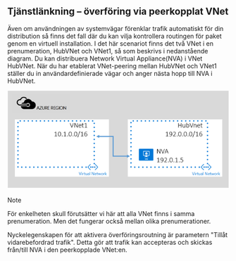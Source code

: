 ## Tjänstlänkning – överföring via peerkopplat VNet
Även om användningen av systemvägar förenklar trafik automatiskt för din distribution så finns det fall där du kan vilja kontrollera routingen för paket genom en virtuell installation.
I det här scenariot finns det två VNet i en prenumeration, HubVNet och VNet1, så som beskrivs i nedanstående diagram. Du kan distribuera Network Virtual Appliance(NVA) i VNet HubVNet. När du har etablerat VNet-peering mellan HubVNet och VNet1 ställer du in användardefinierade vägar och anger nästa hopp till NVA i HubVNet.

![NVA-överföring](./media/virtual-networks-create-vnetpeering-scenario-transit-include/figure01.PNG)

> [!NOTE]
> För enkelheten skull förutsätter vi här att alla VNet finns i samma prenumeration. Men det fungerar också mellan olika prenumerationer.
> 
> 

Nyckelegenskapen för att aktivera överföringsroutning är parametern "Tillåt vidarebefordrad trafik". Detta gör att trafik kan accepteras och skickas från/till NVA i den peerkopplade VNet:en.  

<!--HONumber=Sep16_HO4-->


